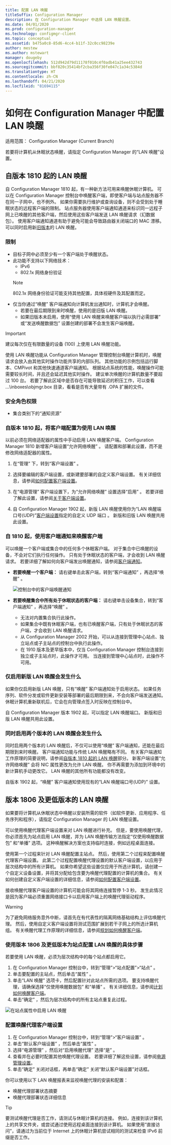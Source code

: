 ```yaml
---
title: 配置 LAN 唤醒
titleSuffix: Configuration Manager
description: 在 Configuration Manager 中选择 LAN 唤醒设置。
ms.date: 04/01/2020
ms.prod: configuration-manager
ms.technology: configmgr-client
ms.topic: conceptual
ms.assetid: b475a0c8-85d6-4cc4-b11f-32c0cc98239e
author: mestew
ms.author: mstewart
manager: dougeby
ms.openlocfilehash: 512d942d79d11178f010c4f0adb41a25ee432743
ms.sourcegitcommit: bbf820c35414bf2cba356f30fe047c1a34c5384d
ms.translationtype: HT
ms.contentlocale: zh-CN
ms.lasthandoff: 04/21/2020
ms.locfileid: "81694115"
---
```

# <a name="how-to-configure-wake-on-lan-in-configuration-manager"></a>如何在 Configuration Manager 中配置 LAN 唤醒

适用范围：  Configuration Manager (Current Branch)

若要将计算机从休眠状态唤醒，请指定 Configuration Manager 的“LAN 唤醒”设置。

## <a name="wake-on-lan-starting-in-version-1810"></a><a name="bkmk_wol-1810"></a> 自版本 1810 起的 LAN 唤醒
<!--3607710-->
自 Configuration Manager 1810 起，有一种新方法可用来唤醒休眠计算机。 可以在 Configuration Manager 控制台中唤醒客户端，即使客户端与站点服务器不在同一子网中，也不例外。 如果你需要执行维护或查询设备，则不会受到处于睡眠状态的远程客户端的限制。 站点服务器使用客户端通知通道来标识同一远程子网上已唤醒的其他客户端，然后使用这些客户端发送 LAN 唤醒请求（幻数据包）。 使用客户端通知通道有助于避免可能会导致路由器关闭端口的 MAC 漂移。 可以同时启用新[旧版本](#bkmk_wol-previous)的 LAN 唤醒。

### <a name="limitations"></a>限制

- 目标子网中必须至少有一个客户端处于唤醒状态。
- 此功能不支持以下网络技术：
   - IPv6
   - 802.1x 网络身份验证
    >[!NOTE]
    > 802.1x 网络身份验证可能支持其他配置，具体视硬件及其配置而定。
- 仅当你通过“唤醒”  客户端通知向计算机发出通知时，计算机才会唤醒。
    - 若要在最后期限到来时唤醒，使用的是旧版 LAN 唤醒。
    -  如果旧版本未启用，使用“使用 LAN 唤醒来唤醒客户端以执行必需部署”  或“发送唤醒数据包”  设置创建的部署不会发生客户端唤醒。  

> [!IMPORTANT]
> 建议每次仅在有限数量的设备 (100) 上使用 LAN 唤醒功能。
>
> 使用 LAN 唤醒功能从 Configuration Manager 管理控制台唤醒计算机时，唤醒请求会放入由其他实时操作功能共享的内部队列。 其他功能的示例包括运行脚本、CMPivot 和其他快速通道客户端通知。 根据站点系统的性能，唤醒操作可能需要较长时间，并且还会延迟其他实时操作。 建议单次唤醒的计算机数量不要超过 100 台。 若要了解此区域中是否存在可能导致延迟的积压工作，可以查看 ...\inboxes\objmgr.box 目录，看看是否有大量带有 .OPA 扩展的文件。


### <a name="security-role-permissions"></a>安全角色权限

- 集合类别下的“通知资源” 

### <a name="configure-the-clients-to-use-wake-on-lan-starting-in-version-1810"></a>自版本 1810 起，将客户端配置为使用 LAN 唤醒

以前必须在网络适配器的属性中手动启用 LAN 唤醒客户端。 Configuration Manager 1810 新增客户端设置“允许网络唤醒”  。 请配置和部署此设置，而不是修改网络适配器的属性。

1. 在“管理”  下，转到“客户端设置”  。
1. 选择要编辑的客户端设置，或新建要部署的自定义客户端设置。 有关详细信息，请参阅[如何配置客户端设置](configure-client-settings.md)。
1. 在“电源管理”  客户端设置下，为“允许网络唤醒”  设置选择“启用”  。 若要详细了解此设置，请参阅[关于客户端设置](about-client-settings.md#power-management)。

4. 自 Configuration Manager 1902 起，新版 LAN 唤醒使用你为“LAN 唤醒端口号(UDP)”[客户端设置](about-client-settings.md#power-management)指定的自定义 UDP 端口  。 新版和旧版 LAN 唤醒共用此设置。
 
<!--3605925-->

### <a name="wake-up-a-client-using-client-notification-starting-in-1810"></a>自 1810 起，使用客户端通知来唤醒客户端
 
可以唤醒一个客户端或集合中的任何多个休眠客户端。 对于集合中已唤醒的设备，不会对它们执行任何操作。 只有处于休眠状态的客户端，才会收到 LAN 唤醒请求。 若要详细了解如何向客户端发出唤醒通知，请参阅[客户端通知](../manage/client-notification.md)。

- **若要唤醒一个客户端：** 请右键单击此客户端，转到“客户端通知”  ，再选择“唤醒”  。

   ![控制台中的客户端唤醒通知](media/wol-wake-up-client-notification.png)

- **若要唤醒集合中所有处于休眠状态的客户端：** 请右键单击设备集合，转到“客户端通知”  ，再选择“唤醒”  。
   - 无法对内置集合执行此操作。
   - 如果集合中既有休眠客户端，也有已唤醒客户端，只有处于休眠状态的客户端，才会收到 LAN 唤醒请求。
   - 从 Configuration Manager 2002 开始，可以从连接到管理中心站点、独立站点或子主站点的控制台中执行此操作。
   - 在 1910 版本及更早版本中，仅当 Configuration Manager 控制台连接到独立或子主站点时，此操作才可用。 当连接到管理中心站点时，此操作不可用。

### <a name="what-to-expect-when-only-the-new-version-of-wake-on-lan-is-enabled"></a>仅启用新版 LAN 唤醒会发生什么

如果你仅启用新版 LAN 唤醒，只有“唤醒”  客户端通知处于启用状态。 如果任务序列、软件分发或软件更新安装等部署的最后期限到来，不会向客户端发送通知。 休眠计算机重新联机后，它会在向管理点签入时反映在控制台中。

自 Configuration Manager 版本 1902 起，可以指定 LAN 唤醒端口。 新版和旧版 LAN 唤醒共用此设置。

### <a name="what-to-expect-when-both-versions-of-wake-on-lan-are-enabled"></a>同时启用两个版本的 LAN 唤醒会发生什么

同时启用两个版本的 LAN 唤醒后，不仅可以使用“唤醒”  客户端通知，还能在最后期限到来时唤醒。 客户端通知功能与传统 LAN 唤醒略有不同。 有关客户端通知工作原理的简要说明，请参阅[自版本 1810 起的 LAN 唤醒](#bkmk_wol-1810)部分。 新客户端设置“允许网络唤醒”  会将 NIC 属性更改为允许 LAN 唤醒。 你不再需要为添加到环境中的新计算机手动更改它。 LAN 唤醒的其他所有功能都没有改变。

自版本 1902 起，“唤醒”  客户端通知使用现有的“LAN 唤醒端口号(UDP)”  设置。


## <a name="wake-on-lan-for-version-1806-and-earlier"></a><a name="bkmk_wol-previous"></a> 版本 1806 及更低版本的 LAN 唤醒

如果要将计算机从休眠状态中唤醒以安装所需的软件（如软件更新、应用程序、任务序列和程序），请指定 Configuration Manager 的 LAN 唤醒设置。

可以使用唤醒代理客户端设置来对 LAN 唤醒进行补充。 但是，要使用唤醒代理，你必须首先为站点启用 LAN 唤醒，并为 LAN 唤醒传输方法指定“仅使用唤醒数据包”  和“单播”  选项。 这种唤醒解决方案也支持临时连接，例如远程桌面连接。

使用第一个过程来针对 LAN 唤醒配置主站点。 然后，使用第二个过程来配置唤醒代理客户端设置。 此第二个过程配置唤醒代理设置的默认客户端设置，以应用于层次结构中的所有计算机。 如果你希望这些设置仅应用于所选计算机，请创建一个自定义设备设置，并将其分配给包含要为唤醒代理配置的计算机的集合。 有关如何创建自定义客户端设置的详细信息，请参阅[如何配置客户端设置](../../../core/clients/deploy/configure-client-settings.md)。

接收唤醒代理客户端设置的计算机可能会将其网络连接暂停 1-3 秒。 发生此情况是因为客户端必须重置网络接口卡以启用客户端上的唤醒代理驱动程序。

> [!WARNING]
> 为了避免网络服务意外中断，请首先在有代表性的隔离网络基础结构上评估唤醒代理。 然后，使用自定义客户端设置将测试范围扩展到若干子网上的所选计算机组。 有关唤醒代理工作原理的详细信息，请参阅[规划如何唤醒客户端](../../../core/clients/deploy/plan/plan-wake-up-clients.md)。


### <a name="to-configure-wake-on-lan-for-a-site-for-version-1806-and-earlier"></a>使用版本 1806 及更低版本为站点配置 LAN 唤醒的具体步骤

 若要使用 LAN 唤醒，必须为层次结构中的每个站点都启用它。

1. 在 Configuration Manager 控制台中，转到“管理”>“站点配置”>“站点”  。
2. 单击要配置的主站点，然后单击“属性”  。
3. 单击“LAN 唤醒”  选项卡，然后配置针对此站点所需的选项。 要支持唤醒代理，请确保选择“仅使用唤醒数据包”  和“单播”  。 有关详细信息，请参阅[计划如何唤醒客户端](../../../core/clients/deploy/plan/plan-wake-up-clients.md)。
4. 单击“确定”  ，然后为层次结构中的所有主站点重复此过程。

![在站点属性中启用 LAN 唤醒](media/wol-site-properties.png)

### <a name="to-configure-wake-up-proxy-client-settings"></a>配置唤醒代理客户端设置

1. 在 Configuration Manager 控制台中，转到“管理”>“客户端设置”  。
2. 单击“默认客户端设置”  ，然后单击“属性”  。
3. 选择“电源管理”  ，然后对“启用唤醒代理”  选择“是”  。
4. 查看并在必要时配置其他唤醒代理设置。 若要详细了解这些设置，请参阅[电源管理设置](../../../core/clients/deploy/about-client-settings.md#power-management)。
5. 单击“确定”  关闭对话框，再单击“确定”  关闭“默认客户端设置”对话框。

你可以使用以下 LAN 唤醒报表来监视唤醒代理的安装和配置：

- 唤醒代理部署状态摘要
- 唤醒代理部署状态详细信息

> [!TIP]
> 要测试唤醒代理是否工作，请测试与休眠计算机的连接。 例如，连接到该计算机上的共享文件夹，或尝试通过使用远程桌面连接到该计算机。 如果使用“直接访问”，请通过为当前位于 Internet 上的休眠计算机尝试相同的测试来检查 IPv6 前缀是否工作。
